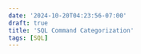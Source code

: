 ```yaml
---
date: '2024-10-20T04:23:56-07:00'
draft: true
title: 'SQL Command Categorization'
tags: [SQL]
---
```

